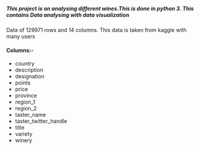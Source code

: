 ##### This project is on analysing different wines.This is done in python 3. This contains Data analysing with data visualization
Data of 129971 rows and 14 columns. This data is taken from kaggle with many users

#### Columns:-
* country                   
* description               
* designation               
* points                     
* price                    
* province                  
* region_1                  
* region_2                  
* taster_name               
* taster_twitter_handle     
* title                     
* variety                   
* winery             
  
